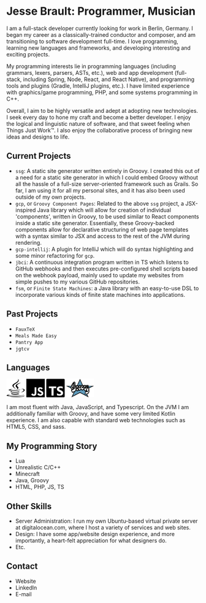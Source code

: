 # Jesse Brault: Programmer, Musician

I am a full-stack developer currently looking for work in Berlin, Germany. I began my career as a classically-trained conductor and composer, and am transitioning to software development full-time. I love programming, learning new languages and frameworks, and developing interesting and exciting projects.

My programming interests lie in programming languages (including grammars, lexers, parsers, ASTs, etc.), web and app development (full-stack, including Spring, Node, React, and React Native), and programming tools and plugins (Gradle, IntelliJ plugins, etc.). I have limited experience with graphics/game programming, PHP, and some systems programming in C++.

Overall, I aim to be highly versatile and adept at adopting new technologies. I seek every day to hone my craft and become a better developer. I enjoy the logical and linguistic nature of software, and that sweet feeling when Things Just Work™️. I also enjoy the collaborative process of bringing new ideas and designs to life.

## Current Projects

-   `ssg`: A static site generator written entirely in Groovy. I created this out of a need for a static site generator in which I could embed Groovy without all the hassle of a full-size server-oriented framework such as Grails. So far, I am using it for all my personal sites, and it has also been used outside of my own projects.
-   `gcp`, or `Groovy Component Pages`: Related to the above `ssg` project, a JSX-inspired Java library which will allow for creation of individual 'components', written in Groovy, to be used similar to React components inside a static site generator. Essentially, these Groovy-backed components allow for declarative structuring of web page templates with a syntax similar to JSX and access to the rest of the JVM during rendering.
-   `gcp-intellij`: A plugin for IntelliJ which will do syntax highlighting and some minor refactoring for `gcp`.
-   `jbci`: A continuous integration program written in TS which listens to GitHub webhooks and then executes pre-configured shell scripts based on the webhook payload, mainly used to update my websites from simple pushes to my various GitHub repositories.
-   `fsm`, or `Finite State Machines`: a Java library with an easy-to-use DSL to incorporate various kinds of finite state machines into applications.

## Past Projects

-   `FauxTeX`
-   `Meals Made Easy`
-   `Pantry App`
-   `jgtcv`

## Languages

<div>
  <img src="images/java.svg" alt="Java" width="48" height="48">
  <img src="images/js.svg" alt="JavaScript" width="48" height="48">
  <img src="images/ts.svg" alt="TypeScript" width="48" height="48">
  <img src="images/groovy.svg" alt="Groovy" width="72" height="48">
</div>

I am most fluent with Java, JavaScript, and Typescript. On the JVM I am additionally familiar with Groovy, and have some very limited Kotlin experience. I am also capable with standard web technologies such as HTML5, CSS, and sass.

## My Programming Story

-   Lua
-   Unrealistic C/C++
-   Minecraft
-   Java, Groovy
-   HTML, PHP, JS, TS

## Other Skills

-   Server Administration: I run my own Ubuntu-based virtual private server at digitalocean.com, where I host a variety of services and web sites.
-   Design: I have some app/website design experience, and more importantly, a heart-felt appreciation for what designers do.
-   Etc.

## Contact

-   Website
-   LinkedIn
-   E-mail
